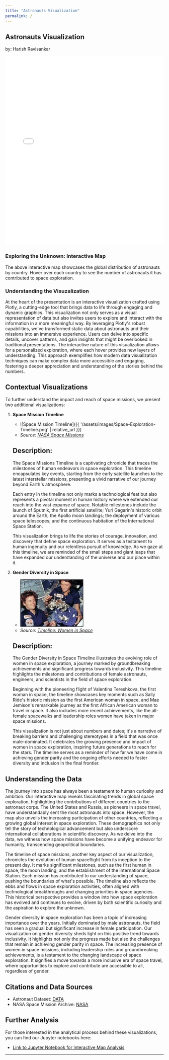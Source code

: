 ```yaml
---
title: "Astronauts Visualization"
permalink: /
---
```


## Astronauts Visualization

by: Harish Ravisankar

<iframe src="{{ '/assets/visualizations/interactive_map.html' | relative_url }}" width="100%" height="600" style="border:none;"></iframe>


### Exploring the Unknown: Interactive Map
The above interactive map showcases the global distribution of astronauts by country. Hover over each country to see the number of astronauts it has contributed to space exploration.

### Understanding the Visuzalization
At the heart of the presentation is an interactive visualization crafted using Plotly, a cutting-edge tool that brings data to life through engaging and dynamic graphics. This visualization not only serves as a visual representation of data but also invites users to explore and interact with the information in a more meaningful way. By leveraging Plotly's robust capabilities, we've transformed static data about astronauts and their missions into an immersive experience. Users can delve into specific details, uncover patterns, and gain insights that might be overlooked in traditional presentations. The interactive nature of this visualization allows for a personalized exploration, where each hover provides new layers of understanding. This approach exemplifies how modern data visualization techniques can make complex data more accessible and engaging, fostering a deeper appreciation and understanding of the stories behind the numbers.

## Contextual Visualizations
To further understand the impact and reach of space missions, we present two additional visualizations:

1. **Space Mission Timeline**
   - ![Space Mission Timeline]({{ '/assets/images/Space-Exploration-Timeline.png' | relative_url }})
   - _Source: [NASA Space Missions](http://www.spaceopedia.com/space-exploration/exploration-timeline/)_

   ## Description:

   The Space Missions Timeline is a captivating chronicle that traces the milestones of human endeavors in space exploration. This timeline encapsulates key events, starting from the early satellite launches to the latest interstellar missions, presenting a vivid narrative of our journey beyond Earth's atmosphere.

   Each entry in the timeline not only marks a technological feat but also represents a pivotal moment in human history where we extended our reach into the vast expanse of space. Notable milestones include the launch of Sputnik, the first artificial satellite; Yuri Gagarin's historic orbit around the Earth; the Apollo moon landings; the deployment of various space telescopes; and the continuous habitation of the International Space Station.

   This visualization brings to life the stories of courage, innovation, and discovery that define space exploration. It serves as a testament to human ingenuity and our relentless pursuit of knowledge. As we gaze at this timeline, we are reminded of the small steps and giant leaps that have expanded our understanding of the universe and our place within it.

2. **Gender Diversity in Space**
   - ![Gender Diversity Chart](/assets/images/womeninspace.jpg)
   - _Source: [Timeline: Women in Space](https://www.npr.org/2005/07/26/4770249/timeline-women-in-space)_

   ## Description:

   The Gender Diversity in Space Timeline illustrates the evolving role of women in space exploration, a journey marked by groundbreaking achievements and significant progress towards inclusivity. This timeline highlights the milestones and contributions of female astronauts, engineers, and scientists in the field of space exploration.

   Beginning with the pioneering flight of Valentina Tereshkova, the first woman in space, the timeline showcases key moments such as Sally Ride's historic mission as the first American woman in space, and Mae Jemison's remarkable journey as the first African American woman to travel in space. It also includes more recent achievements, like the all-female spacewalks and leadership roles women have taken in major space missions.

   This visualization is not just about numbers and dates; it's a narrative of breaking barriers and challenging stereotypes in a field that was once male-dominated. It celebrates the growing presence and impact of women in space exploration, inspiring future generations to reach for the stars. The timeline serves as a reminder of how far we have come in achieving gender parity and the ongoing efforts needed to foster diversity and inclusion in the final frontier.

## Understanding the Data
 The journey into space has always been a testament to human curiosity and ambition. Our interactive map reveals fascinating trends in global space exploration, highlighting the contributions of different countries to the astronaut corps. The United States and Russia, as pioneers in space travel, have understandably sent the most astronauts into space. However, the map also unveils the increasing participation of other countries, reflecting a growing global interest in space exploration. These demographics not only tell the story of technological advancement but also underscore international collaborations in scientific discovery. As we delve into the data, we witness how space missions have become a unifying endeavor for humanity, transcending geopolitical boundaries.

The timeline of space missions, another key aspect of our visualization, chronicles the evolution of human spaceflight from its inception to the present day. It marks significant milestones, such as the first human in space, the moon landing, and the establishment of the International Space Station. Each mission has contributed to our understanding of space, pushing the boundaries of what's possible. The timeline also reflects the ebbs and flows in space exploration activities, often aligned with technological breakthroughs and changing priorities in space agencies. This historical perspective provides a window into how space exploration has evolved and continues to evolve, driven by both scientific curiosity and the aspiration to explore the unknown.

 Gender diversity in space exploration has been a topic of increasing importance over the years. Initially dominated by male astronauts, the field has seen a gradual but significant increase in female participation. Our visualization on gender diversity sheds light on this positive trend towards inclusivity. It highlights not only the progress made but also the challenges that remain in achieving gender parity in space. The increasing presence of women in space missions, including leadership roles and groundbreaking achievements, is a testament to the changing landscape of space exploration. It signifies a move towards a more inclusive era of space travel, where opportunities to explore and contribute are accessible to all, regardless of gender.
## Citations and Data Sources
- Astronaut Dataset: [DATA](https://think.cs.vt.edu/corgis/csv/astronauts/)
- NASA Space Mission Archive: [NASA](https://data.nasa.gov/)

## Further Analysis
For those interested in the analytical process behind these visualizations, you can find our Jupyter notebooks here:
- [Link to Jupyter Notebook for Interactive Map Analysis](/assets/viznotebook/Untitled-1.ipynb)

---


